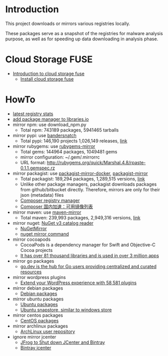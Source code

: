 # Introduction #

This project downloads or mirrors various registries locally.

These packages serve as a snapshot of the registries for malware analysis purpose, 
as well as for speeding up data downloading in analysis phase.


# Cloud Storage FUSE #

- [Introduction to cloud storage fuse](https://cloud.google.com/storage/docs/gcs-fuse)
    - [Install cloud storage fuse](https://github.com/GoogleCloudPlatform/gcsfuse/blob/master/docs/installing.md)


# HowTo #

- [latest registry stats](http://www.modulecounts.com)
- [add package manager to libraries.io](https://github.com/librariesio/libraries.io/blob/ffbb032c53b3f8354d9245d67163869d97606c82/docs/add-a-package-manager.md)
- mirror npm: use download_npm.py
    - Total npm: 743189 packages, 5941465 tarballs
- mirror pypi: use [bandersnatch](https://pypi.org/project/bandersnatch/)
    - Total pypi: 146,190 projects 1,026,149 releases, [link](https://pypi.org)
- mirror rubygems: use [rubygems-mirror](https://github.com/rubygems/rubygems-mirror)
    - Total gems: 144964 packages, 1049481 gems
    - mirror configuration: ~/.gem/.mirrorrc
    - URL format: http://rubygems.org/quick/Marshal.4.8/rpaste-0.1.1.gemspec.rz
- mirror packagist: use [packagist-mirror-docker](https://github.com/Webysther/packagist-mirror-docker), [packagist-mirror](https://github.com/Webysther/packagist-mirror)
    - Total packagist: 189,294 packages, 1,289,515 versions, [link](https://packagist.org/statistics)
    - Unlike other package managers, packagist downloads packages from github/bitbucket directly. Therefore, mirrors are only for their json (metadata) files
    - [Composer registry manager](https://github.com/slince/composer-registry-manager)
    - [Composer 国内加速：可用镜像列表](https://learnku.com/php/wikis/30594)
- mirror maven: use [maven-mirror](https://maven.apache.org/guides/mini/guide-mirror-settings.html)
    - Total maven: 239,993 packages, 2,949,316 versions, [link](http://www.maven.org/#stats)
- mirror nuget: [NuGet v3 catalog reader](https://github.com/emgarten/NuGet.CatalogReader)
    - [NuGetMirror](https://www.nuget.org/packages/NuGetMirror/) 
    - [nuget mirror command](https://docs.microsoft.com/en-us/nuget/tools/cli-ref-mirror)
- mirror cocoapods
    - CocoaPods is a dependency manager for Swift and Objective-C Cocoa projects
    - [It has over 81 thousand libraries and is used in over 3 million apps](https://cocoapods.org/)
- mirror go packages
    - [go.dev is the hub for Go users providing centralized and curated resources](https://pkg.go.dev/)
- mirror wordpress plugins
    - [Extend your WordPress experience with 58,581 plugins](https://wordpress.org/plugins/)
- mirror debian packages
    - [Debian packages](https://www.debian.org/distrib/packages)
- mirror ubuntu packages
    - [Ubuntu packages](https://packages.ubuntu.com/)
    - [Ubuntu snapstore, similar to windows store](https://snapcraft.io/store)
- mirror centos packages
    - [CentOS packages](http://mirror.centos.org/centos/7/os/x86_64/Packages/)
- mirror archlinux packages
    - [ArchLinux user repository](https://aur.archlinux.org/)
- ignore mirror jcenter
    - [JFrog to Shut down JCenter and Bintray](https://www.infoq.com/news/2021/02/jfrog-jcenter-bintray-closure/)
    - [Bintray jcenter](https://bintray.com/bintray/jcenter)

